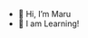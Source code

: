 - 👋 Hi, I’m Maru
- 👀 I am Learning!


<!---
MaruHub/MaruHub is a ✨ special ✨ repository because its `README.md` (this file) appears on your GitHub profile.
You can click the Preview link to take a look at your changes.
--->
